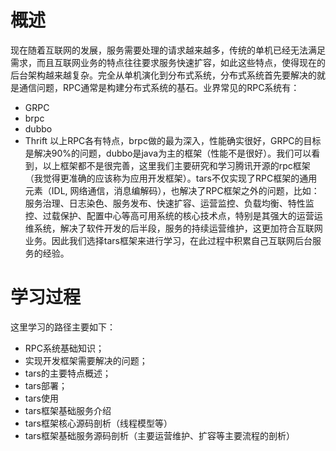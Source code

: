 # 概述
现在随着互联网的发展，服务需要处理的请求越来越多，传统的单机已经无法满足需求，而且互联网业务的特点往往要求服务快速扩容，如此这些特点，使得现在的后台架构越来越复杂。完全从单机演化到分布式系统，分布式系统首先要解决的就是通信问题，RPC通常是构建分布式系统的基石。业界常见的RPC系统有：  
 - GRPC
 - brpc
 - dubbo
 - Thrift
以上RPC各有特点，brpc做的最为深入，性能确实很好，GRPC的目标是解决90%的问题，dubbo是java为主的框架（性能不是很好）。我们可以看到，以上框架都不是很完善，这里我们主要研究和学习腾讯开源的rpc框架（我觉得更准确的应该称为应用开发框架）。tars不仅实现了RPC框架的通用元素（IDL, 网络通信，消息编解码），也解决了RPC框架之外的问题，比如：服务治理、日志染色、服务发布、快速扩容、运营监控、负载均衡、特性监控、过载保护、配置中心等高可用系统的核心技术点，特别是其强大的运营运维系统，解决了软件开发的后半段，服务的持续运营维护，这更加符合互联网业务。因此我们选择tars框架来进行学习，在此过程中积累自己互联网后台服务的经验。  

# 学习过程
这里学习的路径主要如下：  
 - RPC系统基础知识；  
 - 实现开发框架需要解决的问题；  
 - tars的主要特点概述；
 - tars部署；
 - tars使用
 - tars框架基础服务介绍
 - tars框架核心源码剖析（线程模型等）
 - tars框架基础服务源码剖析（主要运营维护、扩容等主要流程的剖析）